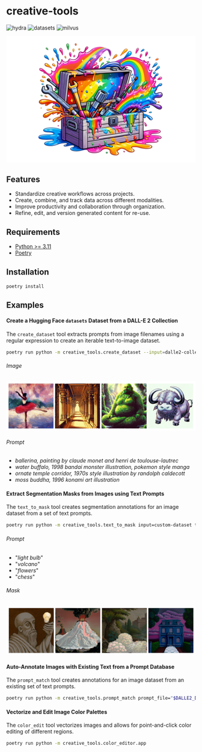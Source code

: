 # creative-tools

![hydra](https://img.shields.io/static/v1?label=hydra&message=1.3.2&color=e5793c)
![datasets](https://img.shields.io/static/v1?label=datasets&message=2.17.0&color=ffce1c)
![milvus](https://img.shields.io/static/v1?label=milvus&message=2.3.5&color=43aae6)


![creative-tools](assets/creative-tools.png)

## Features
- Standardize creative workflows across projects.
- Create, combine, and track data across different modalities.
- Improve productivity and collaboration through organization.
- Refine, edit, and version generated content for re-use.

## Requirements

- [Python >= 3.11](https://www.python.org/downloads/release/python-3110/)
- [Poetry](https://python-poetry.org/)

## Installation

```bash
poetry install
```

## Examples

#### Create a Hugging Face `datasets` Dataset from a DALL-E 2 Collection

The `create_dataset` tool extracts prompts from image filenames using a regular expression to create an iterable text-to-image dataset.
```bash
poetry run python -m creative_tools.create_dataset --input=dalle2-collection ...
```
###### Image
![creative-tools](assets/dalle2-collection-preview.png)
###### Prompt
- *ballerina, painting by claude monet and henri de toulouse-lautrec*
- *water buffalo, 1998 bandai monster illustration, pokemon style manga*
- *ornate temple corridor, 1970s style illustration by randolph caldecott*
- *moss buddha, 1996 konami art illustration*


#### Extract Segmentation Masks from Images using Text Prompts

The `text_to_mask` tool creates segmentation annotations for an image dataset from a set of text prompts.
```bash
poetry run python -m creative_tools.text_to_mask input=custom-dataset text="your mask prompt"
```

###### Prompt
- "*light bulb*"
- "*volcano*"
- "*flowers*"
- "*chess*"

###### Mask
![text-to-mask](assets/text-to-mask.png)

#### Auto-Annotate Images with Existing Text from a Prompt Database

The `prompt_match` tool creates annotations for an image dataset from an existing set of text prompts.
```bash
poetry run python -m creative_tools.prompt_match prompt_file="$DALLE2_DATASET/prompts.txt" images_dir="./data/DALL-E 3" images_src="DALL-E 3"
```

#### Vectorize and Edit Image Color Palettes

The `color_edit` tool vectorizes images and allows for point-and-click color editing of different regions.
```bash
poetry run python -m creative_tools.color_editor.app
```
